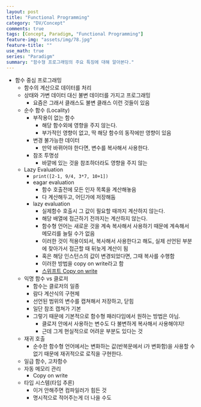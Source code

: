 ```yaml
---
layout: post
title: "Functional Programming"
category: "DV/Concept"
comments: true
tags: [Concept, Paradigm, "Functional Programming"]
feature-img: "assets/img/78.jpg"
feature-title: ""
use_math: true
series: "Paradigm"
summary: "함수형 프로그래밍의 주요 특징에 대해 알아본다."
---
```



- 함수 중심 프로그래밍
    - 함수의 계산으로 데이터를 처리
    - 상태와 가변 데이터 대신 불변 데이터를 가지고 프로그래밍
        - 요즘은 그래서 클래스도 불변 클래스 이런 것들이 있음
    - 순수 함수 (Locality)
        - 부작용이 없는 함수
            - 해당 함수외에 영향을 주지 않는다.
            - 부가적인 영향이 없고, 딱 해당 함수의 동작에만 영향이 있음
        - 변경 불가능한 데이터
            - 만약 바뀌어야 한다면, 변수를 복사해서 사용한다.
        - 참조 투명성
            - 바깥에 있는 것을 참조하더라도 영향을 주지 않는
    - Lazy Evaluation
        - `print([2-1, 9/4, 3*7, 10+1])`
        - eagar evaluation
            - 함수 호출전에 모든 인자 목록을 계산해놓음
            - 다 계산해두고, 어딘가에 저장해둠
        - lazy evaluation
            - 실제함수 호출시 그 값이 필요할 때까지 계산하지 않는다.
            - 해당 배열에 접근하기 전까지는 계산하지 않는다.
            - 함수형 언어는 새로운 것을 계속 복사해서 사용하기 때문에 계속해서 메모리를 늘릴 수가 없음
            - 이러한 것이 적용이되서, 복사해서 사용한다고 해도, 실제 선언된 부분에 찾아가서 접근할 때 뒤늦게 계산이 됨
            - 혹은 해당 인스턴스의 값이 변경되었다면, 그때 복사를 수행함
            - 이러한 방법을 copy on write라고 함
            - [스위프트 Copy on write]([https://hyerios.tistory.com/25](https://hyerios.tistory.com/25))
    - 익명 함수 vs 클로저
        - 함수는 클로저의 일종
        - 람다 계산식의 구현체
        - 선언된 범위의 변수를 캡쳐해서 저장하고, 닫힘
        - 일단 참조 캡쳐가 기본
        - 그렇기 때문에 기본적으로 함수형 패러다임에서 원하는 방법은 아님.
            - 클로저 안에서 사용하는 변수도 다 불변하게 복사해서 사용해야지!
            - 근데 그게 현실적으로 어려운 부분도 있다는 것
    - 재귀 호출
        - 순수한 함수형 언어에서는 변화하는 값(반복문에서 i가 변화함)을 사용할 수 없기 때문에 재귀적으로 로직을 구현한다.
    - 일급 함수, 고차함수
    - 자동 메모리 관리
        - Copy on write
    - 타입 시스템(타입 추론)
        - 이거 안해주면 컴파일러가 힘든 것
        - 명시적으로 적어주는게 더 나을 수도